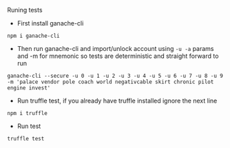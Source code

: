 Runing tests

- First install ganache-cli   
```
npm i ganache-cli
```   
- Then run ganache-cli and import/unlock account using ```-u -a``` params and -m for mnemonic so tests are deterministic and straight forward to run
```
ganache-cli --secure -u 0 -u 1 -u 2 -u 3 -u 4 -u 5 -u 6 -u 7 -u 8 -u 9 -m 'palace vendor pole coach world negativcable skirt chronic pilot engine invest'
```

- Run truffle test, if you already have truffle installed ignore the next line   
```
npm i truffle
```   
- Run test   
```
truffle test
```   

